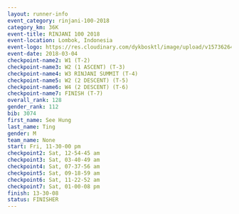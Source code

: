 ```yaml
---
layout: runner-info 
event_category: rinjani-100-2018 
category_km: 36K 
event-title: RINJANI 100 2018 
event-location: Lombok, Indonesia 
event-logo: https://res.cloudinary.com/dykbosktl/image/upload/v1573626435/Logo/Rinjani_eoufbh.png 
event-date: 2018-03-04 
checkpoint-name2: W1 (T-2) 
checkpoint-name3: W2 (1 ASCENT) (T-3) 
checkpoint-name4: W3 RINJANI SUMMIT (T-4) 
checkpoint-name5: W2 (2 DESCENT) (T-5) 
checkpoint-name6: W4 (2 DESCENT) (T-6) 
checkpoint-name7: FINISH (T-7) 
overall_rank: 128
gender_rank: 112
bib: 3074
first_name: See Hung
last_name: Ting
gender: M
team_name: None
start: Fri, 11-30-00 pm
checkpoint2: Sat, 12-54-45 am
checkpoint3: Sat, 03-40-49 am
checkpoint4: Sat, 07-37-56 am
checkpoint5: Sat, 09-18-59 am
checkpoint6: Sat, 11-22-52 am
checkpoint7: Sat, 01-00-08 pm
finish: 13-30-08
status: FINISHER
---
```


